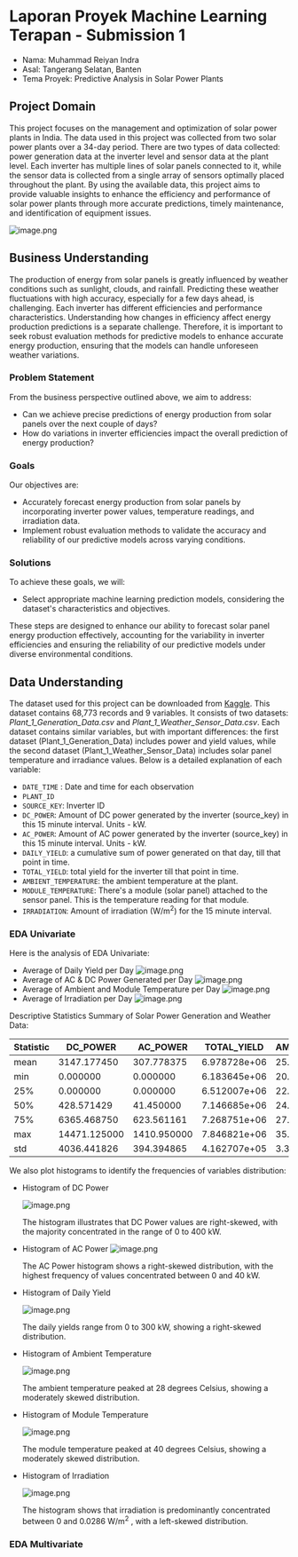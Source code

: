 # Laporan Proyek Machine Learning Terapan - Submission 1
*  Nama: Muhammad Reiyan Indra
*  Asal: Tangerang Selatan, Banten
*  Tema Proyek: Predictive Analysis in Solar Power Plants
## Project Domain
This project focuses on the management and optimization of solar power plants in India. The data used in this project was collected from two solar power plants over a 34-day period. There are two types of data collected: power generation data at the inverter level and sensor data at the plant level. Each inverter has multiple lines of solar panels connected to it, while the sensor data is collected from a single array of sensors optimally placed throughout the plant. By using the available data, this project aims to provide valuable insights to enhance the efficiency and performance of solar power plants through more accurate predictions, timely maintenance, and identification of equipment issues.


![image.png](https://github.com/reiyan1ndra/Machine-Learning-Terapan-Project/blob/a5ec9fa2cbc2796fb11fdf84f3f3b9797c3cbd5e/Images/Solar%20Electricity%20Production.png)
## Business Understanding
The production of energy from solar panels is greatly influenced by weather conditions such as sunlight, clouds, and rainfall. Predicting these weather fluctuations with high accuracy, especially for a few days ahead, is challenging. Each inverter has different efficiencies and performance characteristics. Understanding how changes in efficiency affect energy production predictions is a separate challenge. Therefore, it is important to seek robust evaluation methods for predictive models to enhance accurate energy production, ensuring that the models can handle unforeseen weather variations.

### Problem Statement
From the business perspective outlined above, we aim to address: 
*  Can we achieve precise predictions of energy production from solar panels over the next couple of days?
*  How do variations in inverter efficiencies impact the overall prediction of energy production?
  
### Goals
Our objectives are:
*  Accurately forecast energy production from solar panels by incorporating inverter power values, temperature readings, and irradiation data.
*  Implement robust evaluation methods to validate the accuracy and reliability of our predictive models across varying conditions.
  
### Solutions
To achieve these goals, we will:
*  Select appropriate machine learning prediction models, considering the dataset's characteristics and objectives.

These steps are designed to enhance our ability to forecast solar panel energy production effectively, accounting for the variability in inverter efficiencies and ensuring the reliability of our predictive models under diverse environmental conditions.

## Data Understanding
The dataset used for this project can be downloaded from [Kaggle](https://www.kaggle.com/datasets/anikannal/solar-power-generation-data/data). This dataset contains 68,773 records and 9 variables. It consists of two datasets: *Plant_1_Generation_Data.csv* and *Plant_1_Weather_Sensor_Data.csv*. Each dataset contains similar variables, but with important differences: the first dataset (Plant_1_Generation_Data) includes power and yield values, while the second dataset (Plant_1_Weather_Sensor_Data) includes solar panel temperature and irradiance values. Below is a detailed explanation of each variable:
*   `DATE_TIME` : Date and time for each observation
*   `PLANT_ID`
*   `SOURCE_KEY`: Inverter ID
*   `DC_POWER`: Amount of DC power generated by the inverter (source_key) in this 15 minute interval. Units - kW.
*   `AC_POWER`: Amount of AC power generated by the inverter (source_key) in this 15 minute interval. Units - kW.
*   `DAILY_YIELD`:  a cumulative sum of power generated on that day, till that point in time.
*   `TOTAL_YIELD`:  total yield for the inverter till that point in time.
*   `AMBIENT_TEMPERATURE`: the ambient temperature at the plant.
*   `MODULE_TEMPERATURE`: There's a module (solar panel) attached to the sensor panel. This is the temperature reading for that module.
*   `IRRADIATION`: Amount of irradiation (W/m<sup>2</sup>) for the 15 minute interval.

### EDA Univariate
Here is the analysis of EDA Univariate:
*  Average of Daily Yield per Day
   ![image.png](https://github.com/reiyan1ndra/Machine-Learning-Terapan-Project/blob/15ac849066923a8ae922629bf7c702f533907a29/Images/avg%20daily%20yield.png)
*  Average of AC & DC Power Generated per Day
   ![image.png](https://github.com/reiyan1ndra/Machine-Learning-Terapan-Project/blob/15ac849066923a8ae922629bf7c702f533907a29/Images/avg%20ac%20dc%20power.png)
*  Average of Ambient and Module Temperature per Day
   ![image.png](https://github.com/reiyan1ndra/Machine-Learning-Terapan-Project/blob/15ac849066923a8ae922629bf7c702f533907a29/Images/avg%20temp.png)
*  Average of Irradiation per Day
   ![image.png](https://github.com/reiyan1ndra/Machine-Learning-Terapan-Project/blob/15ac849066923a8ae922629bf7c702f533907a29/Images/irradiation.png)

Descriptive Statistics Summary of Solar Power Generation and Weather Data:

| Statistic   | DC_POWER      | AC_POWER   | TOTAL_YIELD   | AMBIENT_TEMPERATURE | MODULE_TEMPERATURE | IRRADIATION   |
|-------------|---------------|------------|---------------|---------------------|--------------------|---------------|
| mean        | 3147.177450   | 307.778375 | 6.978728e+06  | 25.558521           | 31.244997          | 0.232305      |
| min         | 0.000000      | 0.000000   | 6.183645e+06  | 20.398505           | 18.140415          | 0.000000      |
| 25%         | 0.000000      | 0.000000   | 6.512007e+06  | 22.724491           | 21.123944          | 0.000000      |
| 50%         | 428.571429    | 41.450000  | 7.146685e+06  | 24.670178           | 24.818984          | 0.031620      |
| 75%         | 6365.468750   | 623.561161 | 7.268751e+06  | 27.960429           | 41.693659          | 0.454880      |
| max         | 14471.125000  | 1410.950000| 7.846821e+06  | 35.252486           | 65.545714          | 1.221652      |
| std         | 4036.441826   | 394.394865 | 4.162707e+05  | 3.361300            | 12.308283          | 0.301948      |

We also plot histograms to identify the frequencies of variables distribution:
*  Histogram of DC Power
  
   ![image.png](https://github.com/reiyan1ndra/Machine-Learning-Terapan-Project/blob/bdc909d55707762cc47a6b9333d78d95ad58c96f/Images/histogram.png)
   
   The histogram illustrates that DC Power values are right-skewed, with the majority concentrated in the range of 0 to 400 kW.
*  Histogram of AC Power
   ![image.png](https://github.com/reiyan1ndra/Machine-Learning-Terapan-Project/blob/bdc909d55707762cc47a6b9333d78d95ad58c96f/Images/hist%20ac%20power.png)
   
   The AC Power histogram shows a right-skewed distribution, with the highest frequency of values concentrated between 0 and 40 kW.
*  Histogram of Daily Yield
  
   ![image.png](https://github.com/reiyan1ndra/Machine-Learning-Terapan-Project/blob/bdc909d55707762cc47a6b9333d78d95ad58c96f/Images/hist%20daily%20yield.png)
   
   The daily yields range from 0 to 300 kW, showing a right-skewed distribution.
   
*  Histogram of Ambient Temperature
  
   ![image.png](https://github.com/reiyan1ndra/Machine-Learning-Terapan-Project/blob/bdc909d55707762cc47a6b9333d78d95ad58c96f/Images/hist%20ambient%20temperature.png)
   
   The ambient temperature peaked at 28 degrees Celsius, showing a moderately skewed distribution.
   
*  Histogram of Module Temperature
  
   ![image.png](https://github.com/reiyan1ndra/Machine-Learning-Terapan-Project/blob/bdc909d55707762cc47a6b9333d78d95ad58c96f/Images/hist%20module%20temperature.png)
   
   The module temperature peaked at 40 degrees Celsius, showing a moderately skewed distribution.
   
*  Histogram of Irradiation
  
   ![image.png](https://github.com/reiyan1ndra/Machine-Learning-Terapan-Project/blob/bdc909d55707762cc47a6b9333d78d95ad58c96f/Images/hist%20irradiation.png)
   
   The histogram shows that irradiation is predominantly concentrated between 0 and 0.0286 W/m<sup>2</sup> , with a left-skewed distribution.

### EDA Multivariate





